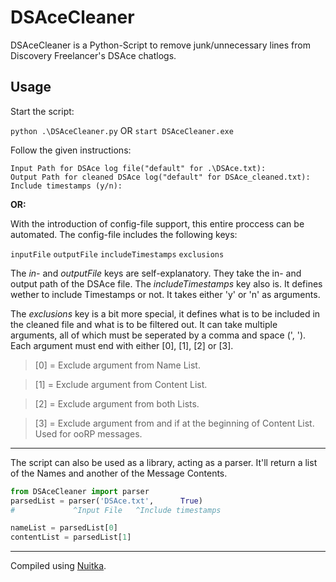 # DSAceCleaner
DSAceCleaner is a Python-Script to remove junk/unnecessary lines from Discovery Freelancer's DSAce chatlogs.

## Usage
Start the script:

`python .\DSAceCleaner.py` OR `start DSAceCleaner.exe`

Follow the given instructions:

```
Input Path for DSAce log file("default" for .\DSAce.txt):
Output Path for cleaned DSAce log("default" for DSAce_cleaned.txt):
Include timestamps (y/n):
```

**OR:**

With the introduction of config-file support, this entire proccess can be automated.
The config-file includes the following keys:

`inputFile`
`outputFile`
`includeTimestamps`
`exclusions`

The *in-* and *outputFile* keys are self-explanatory. They take the in- and output path of the DSAce file. The *includeTimestamps* key also is. It defines wether to include Timestamps or not. It takes either 'y' or 'n' as arguments.

The *exclusions* key is a bit more special, it defines what is to be included in the cleaned file and what is to be filtered out. It can take multiple arguments, all of which must be seperated by a comma and space (', '). Each argument must end with either [0], [1], [2] or [3].

> [0] = Exclude argument from Name List.
 
>[1] = Exclude argument from Content List.

>[2] = Exclude argument from both Lists.

>[3] = Exclude argument from and if at the beginning of Content List. Used for ooRP messages.

------------


The script can also be used as a library, acting as a parser. It'll return a list of the Names and another of the Message Contents.
```python
from DSAceCleaner import parser
parsedList = parser('DSAce.txt',      True)
#		      ^Input File	^Include timestamps

nameList = parsedList[0]
contentList = parsedList[1]
```

------------

Compiled using [Nuitka](https://www.nuitka.net/ "Nuitka").
